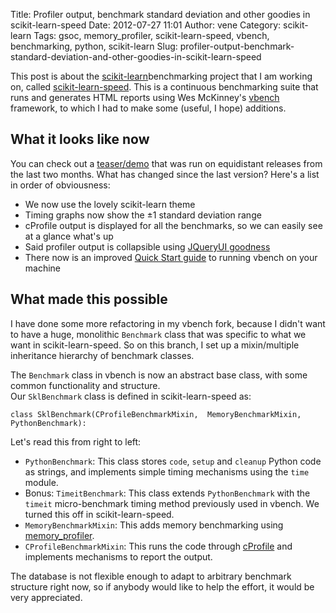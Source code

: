 Title: Profiler output, benchmark standard deviation and other goodies in scikit-learn-speed
Date: 2012-07-27 11:01
Author: vene
Category: scikit-learn
Tags: gsoc, memory_profiler, scikit-learn-speed, vbench, benchmarking, python, scikit-learn
Slug: profiler-output-benchmark-standard-deviation-and-other-goodies-in-scikit-learn-speed

This post is about the [scikit-learn][]benchmarking project that I am
working on, called [scikit-learn-speed][]. This is a continuous
benchmarking suite that runs and generates HTML reports using Wes
McKinney's [vbench][] framework, to which I had to make some (useful, I
hope) additions.

What it looks like now
----------------------

You can check out a [teaser/demo][] that was run on equidistant releases
from the last two months. What has changed since the last version?
Here's a list in order of obviousness:

-   We now use the lovely scikit-learn theme
-   Timing graphs now show the ±1 standard deviation range
-   cProfile output is displayed for all the benchmarks, so we can
    easily see at a glance what's up
-   Said profiler output is collapsible using [JQueryUI goodness][]
-   There now is an improved [Quick Start guide][] to running vbench on
    your machine

What made this possible
-----------------------

I have done some more refactoring in my vbench fork, because I didn't
want to have a huge, monolithic `Benchmark` class that was specific to
what we want in scikit-learn-speed. So on this branch, I set up a
mixin/multiple inheritance hierarchy of benchmark classes.

The `Benchmark` class in vbench is now an abstract base class, with some
common functionality and structure.  
Our `SklBenchmark` class is defined in scikit-learn-speed as:

`class SklBenchmark(CProfileBenchmarkMixin,  MemoryBenchmarkMixin, PythonBenchmark): `

Let's read this from right to left:

-   `PythonBenchmark`: This class stores `code`, `setup` and `cleanup`
    Python code as strings, and implements simple timing mechanisms
    using the `time` module.
-   Bonus: `TimeitBenchmark`: This class extends `PythonBenchmark` with
    the `timeit` micro-benchmark timing method previously used in
    vbench. We turned this off in scikit-learn-speed.
-   `MemoryBenchmarkMixin`: This adds memory benchmarking using
    [memory\_profiler][].
-   `CProfileBenchmarkMixin`: This runs the code through [cProfile][]
    and implements mechanisms to report the output.</code>

The database is not flexible enough to adapt to arbitrary benchmark
structure right now, so if anybody would like to help the effort, it
would be very appreciated.

  [scikit-learn]: http://scikit-learn.org
  [scikit-learn-speed]: https://github.com/vene/scikit-learn-speed
  [vbench]: http://wesmckinney.com/blog/?p=373
  [teaser/demo]: http://vene.github.com/scikit-learn-speed
  [JQueryUI goodness]: http://www.jqueryui.com/demos/accordion/
  [Quick Start guide]: http://vene.github.com/scikit-learn-speed/quick_start.html
  [memory\_profiler]: http://pypi.python.org/pypi/memory_profiler
  [cProfile]: http://docs.python.org/library/profile.html#module-cProfile
